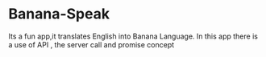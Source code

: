 # Banana-Speak
Its a fun app,it translates English into Banana Language. 
In this app there is a use of API , the server call and promise concept
